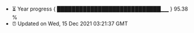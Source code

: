 - ⏳ Year progress { ████████████████████████████▁▁ } 95.38 %
- ⏰ Updated on Wed, 15 Dec 2021 03:21:37 GMT

